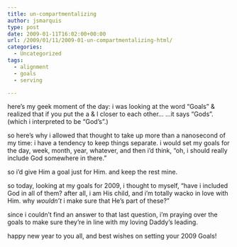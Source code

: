 ```yaml
---
title: un-compartmentalizing
author: jsmarquis
type: post
date: 2009-01-11T16:02:00+00:00
url: /2009/01/11/2009-01-un-compartmentalizing-html/
categories:
  - Uncategorized
tags:
  - alignment
  - goals
  - serving

---
```

here&#8217;s my geek moment of the day:
i was looking at the word &#8220;Goals&#8221; & realized that if you put the a & l closer to each other&#8230;
&#8230;it says &#8220;Gods&#8221;.
(which i interpreted to be &#8220;God&#8217;s&#8221;.)

so here&#8217;s why i allowed that thought to take up more than a nanosecond of my time:
i have a tendency to keep things separate.
i would set my goals for the day, week, month, year, whatever,
and then i&#8217;d think,
&#8220;oh, i should really include God somewhere in there.&#8221;

so i&#8217;d give Him a goal just for Him.
and keep the rest mine.

so today, looking at my goals for 2009, i thought to myself,
&#8220;have i included God in all of them?
after all, i am His child, and i&#8217;m totally wacko in love with Him.
why *wouldn&#8217;t* i make sure that He&#8217;s part of these?&#8221;

since i couldn&#8217;t find an answer to that last question, i&#8217;m praying over the goals to make sure they&#8217;re in line with my loving Daddy&#8217;s leading.

happy new year to you all,
and best wishes on setting your 2009 Goals!